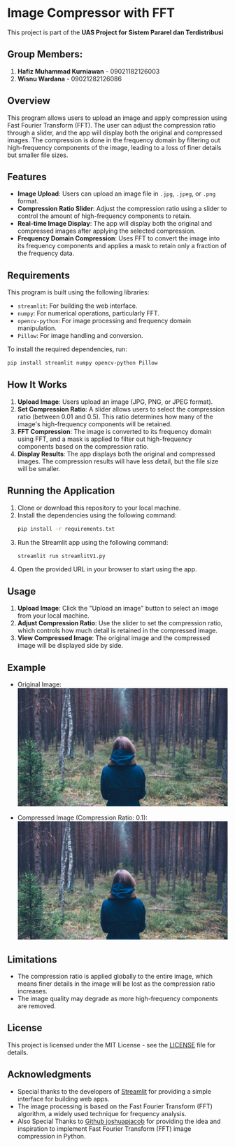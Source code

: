 # Image Compressor with FFT
This project is part of the **UAS Project for Sistem Pararel dan Terdistribusi**

## Group Members:
1. **Hafiz Muhammad Kurniawan** - 09021182126003
2. **Wisnu Wardana** - 09021282126086

## Overview

This program allows users to upload an image and apply compression using Fast Fourier Transform (FFT). The user can adjust the compression ratio through a slider, and the app will display both the original and compressed images. The compression is done in the frequency domain by filtering out high-frequency components of the image, leading to a loss of finer details but smaller file sizes.

## Features

- **Image Upload**: Users can upload an image file in `.jpg`, `.jpeg`, or `.png` format.
- **Compression Ratio Slider**: Adjust the compression ratio using a slider to control the amount of high-frequency components to retain.
- **Real-time Image Display**: The app will display both the original and compressed images after applying the selected compression.
- **Frequency Domain Compression**: Uses FFT to convert the image into its frequency components and applies a mask to retain only a fraction of the frequency data.

## Requirements

This program is built using the following libraries:
- `streamlit`: For building the web interface.
- `numpy`: For numerical operations, particularly FFT.
- `opencv-python`: For image processing and frequency domain manipulation.
- `Pillow`: For image handling and conversion.

To install the required dependencies, run:

```bash
pip install streamlit numpy opencv-python Pillow
```

## How It Works

1. **Upload Image**: Users upload an image (JPG, PNG, or JPEG format).
2. **Set Compression Ratio**: A slider allows users to select the compression ratio (between 0.01 and 0.5). This ratio determines how many of the image's high-frequency components will be retained.
3. **FFT Compression**: The image is converted to its frequency domain using FFT, and a mask is applied to filter out high-frequency components based on the compression ratio.
4. **Display Results**: The app displays both the original and compressed images. The compression results will have less detail, but the file size will be smaller.

## Running the Application

1. Clone or download this repository to your local machine.
2. Install the dependencies using the following command:
    ```bash
    pip install -r requirements.txt
    ```
3. Run the Streamlit app using the following command:
    ```bash
    streamlit run streamlitV1.py
    ```
4. Open the provided URL in your browser to start using the app.

## Usage

1. **Upload Image**: Click the "Upload an image" button to select an image from your local machine.
2. **Adjust Compression Ratio**: Use the slider to set the compression ratio, which controls how much detail is retained in the compressed image.
3. **View Compressed Image**: The original image and the compressed image will be displayed side by side.

## Example

- Original Image:
  ![Original Image](img/img-1B.jpg)

- Compressed Image (Compression Ratio: 0.1):
  ![Compressed Image](compressed_image/compressed_serial_1.jpg)

## Limitations

- The compression ratio is applied globally to the entire image, which means finer details in the image will be lost as the compression ratio increases.
- The image quality may degrade as more high-frequency components are removed.

## License

This project is licensed under the MIT License - see the [LICENSE](LICENSE) file for details.

## Acknowledgments

- Special thanks to the developers of [Streamlit](https://streamlit.io/) for providing a simple interface for building web apps.
- The image processing is based on the Fast Fourier Transform (FFT) algorithm, a widely used technique for frequency analysis.
- Also Special Thanks to [Github joshuapjacob](https://github.com/joshuapjacob/fast-fourier-transform-image-compression) for providing the idea and inspiration to implement Fast Fourier Transform (FFT) image compression in Python.
